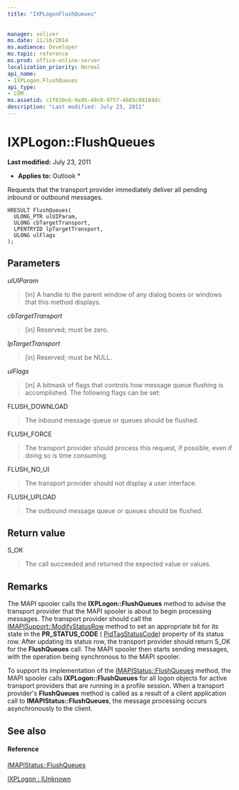 ```yaml
---
title: "IXPLogonFlushQueues"
 
 
manager: soliver
ms.date: 11/16/2014
ms.audience: Developer
ms.topic: reference
ms.prod: office-online-server
localization_priority: Normal
api_name:
- IXPLogon.FlushQueues
api_type:
- COM
ms.assetid: c1f630c6-9e95-49c0-9757-4685c98184dc
description: "Last modified: July 23, 2011"
---
```


# IXPLogon::FlushQueues

 **Last modified:** July 23, 2011 
  
 * **Applies to:** Outlook * 
  
Requests that the transport provider immediately deliver all pending inbound or outbound messages.
  
```
HRESULT FlushQueues(
  ULONG_PTR ulUIParam,
  ULONG cbTargetTransport,
  LPENTRYID lpTargetTransport,
  ULONG ulFlags
);
```

## Parameters

 _ulUIParam_
  
> [in] A handle to the parent window of any dialog boxes or windows that this method displays.
    
 _cbTargetTransport_
  
> [in] Reserved; must be zero.
    
 _lpTargetTransport_
  
> [in] Reserved; must be NULL.
    
 _ulFlags_
  
> [in] A bitmask of flags that controls how message queue flushing is accomplished. The following flags can be set:
    
FLUSH_DOWNLOAD 
  
> The inbound message queue or queues should be flushed.
    
FLUSH_FORCE 
  
> The transport provider should process this request, if possible, even if doing so is time consuming. 
    
FLUSH_NO_UI 
  
> The transport provider should not display a user interface.
    
FLUSH_UPLOAD 
  
> The outbound message queue or queues should be flushed.
    
## Return value

S_OK 
  
> The call succeeded and returned the expected value or values.
    
## Remarks

The MAPI spooler calls the **IXPLogon::FlushQueues** method to advise the transport provider that the MAPI spooler is about to begin processing messages. The transport provider should call the [IMAPISupport::ModifyStatusRow](imapisupport-modifystatusrow.md) method to set an appropriate bit for its state in the **PR_STATUS_CODE** ( [PidTagStatusCode](pidtagstatuscode-canonical-property.md)) property of its status row. After updating its status row, the transport provider should return S_OK for the **FlushQueues** call. The MAPI spooler then starts sending messages, with the operation being synchronous to the MAPI spooler. 
  
To support its implementation of the [IMAPIStatus::FlushQueues](imapistatus-flushqueues.md) method, the MAPI spooler calls **IXPLogon::FlushQueues** for all logon objects for active transport providers that are running in a profile session. When a transport provider's **FlushQueues** method is called as a result of a client application call to **IMAPIStatus::FlushQueues**, the message processing occurs asynchronously to the client.
  
## See also

#### Reference

[IMAPIStatus::FlushQueues](imapistatus-flushqueues.md)
  
[IXPLogon : IUnknown](ixplogoniunknown.md)

